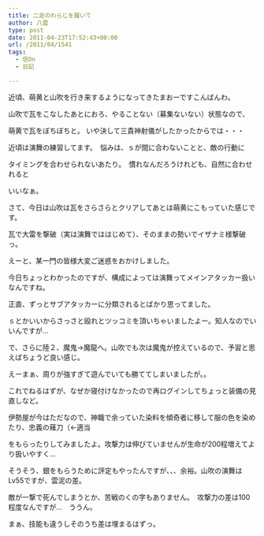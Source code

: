 ```yaml
---
title: 二足のわらじを履いて
author: 八雲
type: post
date: 2011-04-23T17:52:43+00:00
url: /2011/04/1541
tags:
  - 信On
  - 日記

---
```

近頃、萌黄と山吹を行き来するようになってきたまおーですこんばんわ。
  
山吹で瓦をこなしたあとにおろ、やることない（募集ないない）状態なので、
  
萌黄で瓦をぼちぼちと。 いや決して三貴神射儀がしたかったからでは・・・

近頃は演舞の練習してます。　悩みは、ｓが間に合わないことと、敵の行動に
  
タイミングを合わせられないあたり。　慣れなんだろうけれども、自然に合わせれると
  
いいなぁ。

さて、今日は山吹は瓦をさらさらとクリアしてあとは萌黄にこもっていた感じです。
  
瓦で大雷を撃破（実は演舞でははじめて）、そのままの勢いでイザナミ様撃破っ。
  
えーと、某一門の皆様大変ご迷惑をおかけしました。
  
今日ちょっとわかったのですが、構成によっては演舞ってメインアタッカー扱いなんですね。
  
正直、ずっとサブアタッカーに分類されるとばかり思ってました。
   
ｓとかいいからさっさと殴れとツッコミを頂いちゃいましたよー。知人なのでいいんですが…

で、さらに陸２、魔鬼→魔龍へ。山吹でも次は魔鬼が控えているので、予習と思えばちょうど良い感じ。
  
えーまぁ、周りが強すぎて遊んでいても勝ててしまいましたが。。

これでねるはずが、なぜか寝付けなかったので再ログインしてちょっと装備の見直しなど。
  
伊勢屋が今はただなので、神職で余っていた染料を傾奇者に移して服の色を染めたり、忠義の薙刀（←適当
  
をもらったりしてみましたよ。攻撃力は伸びていませんが生命が200程増えてより扱いやすく…
  
そうそう、銀をもらうために評定もやったんですが、、、余裕。山吹の演舞はLv55ですが、雲泥の差。
  
敵が一撃で死んでしまうとか、苦戦のくの字もありません。　攻撃力の差は100程度なんですが…　ううん。
  
まぁ、技能も違うしそのうち差は埋まるはずっ。
